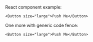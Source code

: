 React component example:

    <Button size="large">Push Me</Button>

One more with generic code fence:

```
<Button size="large">Push Me</Button>
```
